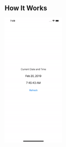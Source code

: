 <h2>How It Works</h2>
<img src="https://github.com/joshtru/iOS-40-Projects/blob/master/Project%2005%20-%20DateAndTime/dateAndTime.gif" height="400">
